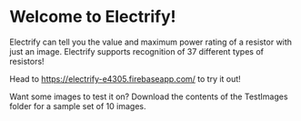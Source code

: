 # Welcome to Electrify!

Electrify can tell you the value and maximum power rating of a resistor with just an image. Electrify supports recognition of 37 different types of resistors!

Head to https://electrify-e4305.firebaseapp.com/ to try it out!

Want some images to test it on? Download the contents of the TestImages folder for a sample set of 10 images. 
